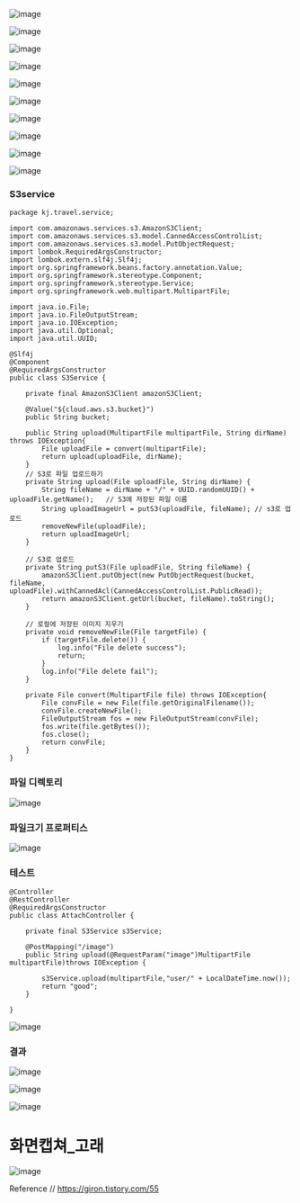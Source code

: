 ![image](https://user-images.githubusercontent.com/64408793/176573563-a958503f-3126-444a-a6c5-4c54c85bcf47.png)

![image](https://user-images.githubusercontent.com/64408793/176573595-9da65583-f76d-44c2-b148-3136e8ee4caf.png)

![image](https://user-images.githubusercontent.com/64408793/176573615-4c46ef1d-5a33-42c7-b912-5cdd1df81559.png)

![image](https://user-images.githubusercontent.com/64408793/176573632-16eb5770-4e26-4161-9f3e-2111ab73bda0.png)

![image](https://user-images.githubusercontent.com/64408793/176573653-49215954-f074-4ac8-b379-6686aa331483.png)

![image](https://user-images.githubusercontent.com/64408793/176573666-82a34fff-d80d-470e-a6fe-4f35aba2d17a.png)

![image](https://user-images.githubusercontent.com/64408793/176573671-f1b9d285-020c-4b8f-a122-2272fc75e36c.png)

![image](https://user-images.githubusercontent.com/64408793/176573685-d7dc7622-7854-4529-a55a-36c02e94e6c8.png)

![image](https://user-images.githubusercontent.com/64408793/176573696-a9f6d1c6-a1e0-4dd0-925a-476c524a8a41.png)

![image](https://user-images.githubusercontent.com/64408793/176573711-0bd1b689-52ee-4b5e-ae86-a23bcfeed867.png)

### S3service

```
package kj.travel.service;

import com.amazonaws.services.s3.AmazonS3Client;
import com.amazonaws.services.s3.model.CannedAccessControlList;
import com.amazonaws.services.s3.model.PutObjectRequest;
import lombok.RequiredArgsConstructor;
import lombok.extern.slf4j.Slf4j;
import org.springframework.beans.factory.annotation.Value;
import org.springframework.stereotype.Component;
import org.springframework.stereotype.Service;
import org.springframework.web.multipart.MultipartFile;

import java.io.File;
import java.io.FileOutputStream;
import java.io.IOException;
import java.util.Optional;
import java.util.UUID;

@Slf4j
@Component
@RequiredArgsConstructor
public class S3Service {

    private final AmazonS3Client amazonS3Client;

    @Value("${cloud.aws.s3.bucket}")
    public String bucket;

    public String upload(MultipartFile multipartFile, String dirName) throws IOException{
        File uploadFile = convert(multipartFile);
        return upload(uploadFile, dirName);
    }
    // S3로 파일 업로드하기
    private String upload(File uploadFile, String dirName) {
        String fileName = dirName + "/" + UUID.randomUUID() + uploadFile.getName();   // S3에 저장된 파일 이름
        String uploadImageUrl = putS3(uploadFile, fileName); // s3로 업로드
        removeNewFile(uploadFile);
        return uploadImageUrl;
    }

    // S3로 업로드
    private String putS3(File uploadFile, String fileName) {
        amazonS3Client.putObject(new PutObjectRequest(bucket, fileName, uploadFile).withCannedAcl(CannedAccessControlList.PublicRead));
        return amazonS3Client.getUrl(bucket, fileName).toString();
    }

    // 로컬에 저장된 이미지 지우기
    private void removeNewFile(File targetFile) {
        if (targetFile.delete()) {
            log.info("File delete success");
            return;
        }
        log.info("File delete fail");
    }

    private File convert(MultipartFile file) throws IOException{
        File convFile = new File(file.getOriginalFilename());
        convFile.createNewFile();
        FileOutputStream fos = new FileOutputStream(convFile);
        fos.write(file.getBytes());
        fos.close();
        return convFile;
    }
}
```

### 파일 디렉토리

![image](https://user-images.githubusercontent.com/64408793/176573862-e6fd7bbd-dd9b-4640-8345-664f2a974405.png)

### 파일크기 프로퍼티스 

![image](https://user-images.githubusercontent.com/64408793/176573891-14ffe084-a5b0-4d8b-92c4-5f4f0d7f1174.png)

### 테스트
```
@Controller
@RestController
@RequiredArgsConstructor
public class AttachController {

    private final S3Service s3Service;

    @PostMapping("/image")
    public String upload(@RequestParam("image")MultipartFile multipartFile)throws IOException {

        s3Service.upload(multipartFile,"user/" + LocalDateTime.now());
        return "good";
    }

}
```

![image](https://user-images.githubusercontent.com/64408793/176574079-3ebf87a9-4fc5-44d0-84c3-013e329dd0dc.png)

### 결과

![image](https://user-images.githubusercontent.com/64408793/176574199-1d6c37eb-88b2-469e-b9b1-6710ed432942.png)

![image](https://user-images.githubusercontent.com/64408793/176574205-428494cc-7a4c-4fda-9a0c-e51d7abe23a2.png)

![image](https://user-images.githubusercontent.com/64408793/176574214-b95910b1-c956-433c-b60b-fdeec4549761.png)


# 화면캡쳐_고래

![image](https://user-images.githubusercontent.com/64408793/176574239-701c80bc-94ba-4576-a8ac-5072e4e2334d.png)

Reference // https://giron.tistory.com/55
